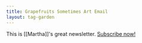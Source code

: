 ```yaml
---
title: Grapefruits Sometimes Art Email
layout: tag-garden
--- 
```

This is [[Martha]]'s great newsletter. [Subscribe now!](https://buttondown.email/martha)
